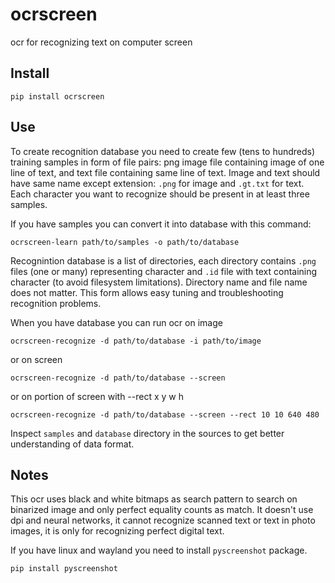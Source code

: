 # ocrscreen

ocr for recognizing text on computer screen

## Install
```
pip install ocrscreen
```

## Use

To create recognition database you need to create few (tens to hundreds) training samples in form of file pairs: png image file containing image of one line of text, and text file containing same line of text. Image and text should have same name except extension: `.png` for image and `.gt.txt` for text. Each character you want to recognize should be present in at least three samples.
 
If you have samples you can convert it into database with this command:

```
ocrscreen-learn path/to/samples -o path/to/database
```

Recognintion database is a list of directories, each directory contains `.png` files (one or many) representing character and `.id` file with text containing character (to avoid filesystem limitations). Directory name and file name does not matter. This form allows easy tuning and troubleshooting recognition problems. 

When you have database you can run ocr on image

```
ocrscreen-recognize -d path/to/database -i path/to/image
```

or on screen
```
ocrscreen-recognize -d path/to/database --screen
```

or on portion of screen with --rect x y w h

```
ocrscreen-recognize -d path/to/database --screen --rect 10 10 640 480
```

Inspect `samples` and `database` directory in the sources to get better understanding of data format.

## Notes

This ocr uses black and white bitmaps as search pattern to search on binarized image and only perfect equality counts as match. It doesn't use dpi and neural networks, it cannot recognize scanned text or text in photo images, it is only for recognizing perfect digital text.

If you have linux and wayland you need to install `pyscreenshot` package.
```
pip install pyscreenshot
```